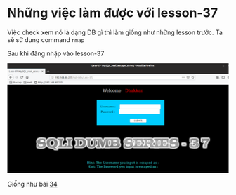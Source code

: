 # Những việc làm được với lesson-37
Việc check xem nó là dạng DB gì thì làm giống như những lesson trước. Ta sẽ sử dụng command `nmap`

Sau khi đăng nhập vào lesson-37

![](../images/lesson37/screen.png)

Giống như bài [34](https://github.com/duckmak14/thuctapsinh/blob/master/DucNA/SQL_Injection/docs/lesson-34.md)

